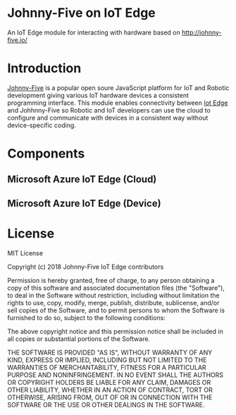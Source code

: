 # Johnny-Five on IoT Edge
An IoT Edge module for interacting with hardware based on http://johnny-five.io/

# Introduction
[Johnny-Five](http://johnny-five.io/) is a popular open soure JavaScript platform for IoT and Robotic development giving various IoT hardware devices a consistent programming interface.  This module enables connectivity between [Iot Edge](https://azure.microsoft.com/en-us/services/iot-edge) and Johhnny-Five so Robotic and IoT developers can use the cloud to configure and communicate with devices in a consistent way without device-specific coding.

# Components
## Microsoft Azure IoT Edge (Cloud)
## Microsoft Azure IoT Edge (Device)
## 


# License

MIT License

Copyright (c) 2018 Johnny-Five IoT Edge contributors

Permission is hereby granted, free of charge, to any person obtaining a copy
of this software and associated documentation files (the "Software"), to deal
in the Software without restriction, including without limitation the rights
to use, copy, modify, merge, publish, distribute, sublicense, and/or sell
copies of the Software, and to permit persons to whom the Software is
furnished to do so, subject to the following conditions:

The above copyright notice and this permission notice shall be included in all
copies or substantial portions of the Software.

THE SOFTWARE IS PROVIDED "AS IS", WITHOUT WARRANTY OF ANY KIND, EXPRESS OR
IMPLIED, INCLUDING BUT NOT LIMITED TO THE WARRANTIES OF MERCHANTABILITY,
FITNESS FOR A PARTICULAR PURPOSE AND NONINFRINGEMENT. IN NO EVENT SHALL THE
AUTHORS OR COPYRIGHT HOLDERS BE LIABLE FOR ANY CLAIM, DAMAGES OR OTHER
LIABILITY, WHETHER IN AN ACTION OF CONTRACT, TORT OR OTHERWISE, ARISING FROM,
OUT OF OR IN CONNECTION WITH THE SOFTWARE OR THE USE OR OTHER DEALINGS IN THE
SOFTWARE.
